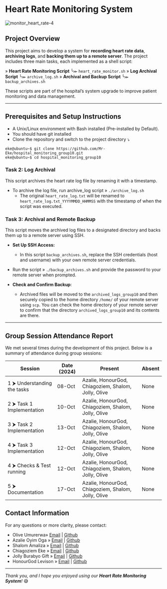 # Heart Rate Monitoring System
![monitor_heart_rate-4](https://github.com/user-attachments/assets/e00238e6-07d4-4fe1-b2d9-be0301855760)
## Project Overview
This project aims to develop a system for **recording heart rate data**, **archiving logs**, and **backing them up to a remote server**. The project includes three main tasks, each implemented as a shell script:

»  **Heart Rate Monitoring Script**  ╰⪼   `heart_rate_monitor.sh`
»  **Log Archival Script**  ╰⪼   `archive_log.sh`
»  **Archival and Backup Script**  ╰⪼   `backup_archives.sh`

These scripts are part of the hospital’s system upgrade to improve patient monitoring and data management.

---
## Prerequisites and Setup Instructions
- A Unix/Linux environment with Bash installed (Pre-installed by Default).
- You should have git installed
- Clone the repository and switch to the project directory ⤵️
```
eke@ubuntu~$ git clone https://github.com/Mr-Eke/hospital_monitoring_group10.git
eke@ubuntu~$ cd hospital_monitoring_group10
```
### Task 2: Log Archival
This script archives the heart rate log file by renaming it with a timestamp.
- To archive the log file, run archive_log script » `./archive_log.sh`
   - The original `heart_rate_log.txt` will be renamed to `heart_rate_log.txt_YYYYMMDD_HHMMSS` with the timestamp of when the script was executed.
### Task 3: Archival and Remote Backup
This script moves the archived log files to a designated directory and backs them up to a remote server using SSH.
- **Set Up SSH Access:**
  - In this script `backup_archives.sh`, replace the SSH credentials (host and username) with your own remote server credentials.
- Run the script » `./backup_archives.sh` and provide the password to your remote server when prompted.

- **Check and Confirm Backup**:
  - Archived files will be moved to the `archived_logs_group10` and then securely copied to the home directory `/home/` of your remote server using `scp`. You can check the home directory of your remote server to confirm that the directory `archived_logs_group10` and its contents are there.

---
## Group Session Attendance Report

We met several times during the development of this project. Below is a summary of attendance during group sessions:

| **Session**                                    | **Date (2024)**      | **Present**                                               | **Absent** |
|------------------------------------------------|---------------|-----------------------------------------------------------|------------|
| 1 ⮞ Understanding the tasks                | 08-Oct    | Azalie, HonourGod, Chiagoziem, Shalom, Jolly, Olive        | None       |
| 2 ⮞ Task 1 Implementation              | 10-Oct    | Azalie, HonourGod, Chiagoziem, Shalom, Jolly, Olive        | None       |
| 3 ⮞ Task 2 Implementation              | 13-Oct    | Azalie, HonourGod, Chiagoziem, Shalom, Jolly, Olive        | None       |
| 4 ⮞ Task 3 Implementation              | 12-Oct    | Azalie, HonourGod, Chiagoziem, Shalom, Jolly, Olive        | None       |
| 4 ⮞ Checks & Test running                  | 12-Oct    | Azalie, HonourGod, Chiagoziem, Shalom, Jolly, Olive        | None       |
| 5 ⮞ Documentation                      | 17-Oct    | Azalie, HonourGod, Chiagoziem, Shalom, Jolly, Olive        | None       |

## Contact Information
For any questions or more clarity, please contact:
- Olive Umurerwa» [Email](o.umurerwa@alustudent.com) | [Github](https://github.com/Umurerwa3)
- Azalie Oyim Oga » [Email](a.oga@alustudent.com) | [Github](https://github.com/Az-oga)
- Shalom Amaliza » [Email](s.amaliza@alustudent.com) | [Github](https://github.com/amaliza-shal)
- Chiagoziem Eke » [Email](c.eke@alustudent.com) | [Github](https://github.com/Mr-Eke)
- Jolly Burabyo Gift » [Email](j.burabyo@alustudent.com) | [Github](https://github.com/Burabyo)
- HonourGod Levison » [Email](h.levison@alustudent.com) | [Github](https://github.com/H-levison)
---
_Thank you, and I hope you enjoyed using our **Heart Rate Monitoring System**!_ 😅
